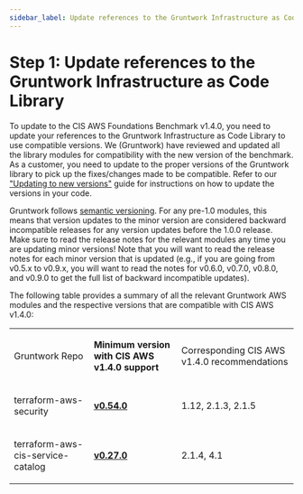 ```yaml
---
sidebar_label: Update references to the Gruntwork Infrastructure as Code Library
---
```


# Step 1: Update references to the Gruntwork Infrastructure as Code Library

To update to the CIS AWS Foundations Benchmark v1.4.0, you need to update your references to the Gruntwork
Infrastructure as Code Library to use compatible versions. We (Gruntwork) have reviewed and updated all the library
modules for compatibility with the new version of the benchmark. As a customer, you need to update to
the proper versions of the Gruntwork library to pick up the fixes/changes made to be compatible. Refer to our ["Updating to new versions"](/guides/working-with-code/versioning#updating-to-new-versions) guide for instructions on how to update the
versions in your code.

Gruntwork follows
[semantic
versioning](/guides/working-with-code/versioning#semantic-versioning). For any pre-1.0 modules, this means that version updates to the minor version are considered backward
incompatible releases for any version updates before the 1.0.0 release. Make sure to read the release notes for the
relevant modules any time you are updating minor versions! Note that you will want to read the release notes for each
minor version that is updated (e.g., if you are going from v0.5.x to v0.9.x, you will want to read the notes for v0.6.0,
v0.7.0, v0.8.0, and v0.9.0 to get the full list of backward incompatible updates).

The following table provides a summary of all the relevant Gruntwork AWS modules and the respective versions that are
compatible with CIS AWS v1.4.0:

<a id="compatibility-table" class="snap-top"></a>

<table id="compatibility-table">
  <colgroup>
    <col />
    <col />
    <col />
  </colgroup>
  <tbody>
    <tr className="odd">
      <td>
        <p>Gruntwork Repo</p>
      </td>
      <td>
        <p>
          <strong>Minimum version with CIS AWS v1.4.0 support</strong>
        </p>
      </td>
      <td>
        <p>Corresponding CIS AWS v1.4.0 recommendations</p>
      </td>
    </tr>
    <tr className="even">
      <td>
        <p>terraform-aws-security</p>
      </td>
      <td>
        <p>
          <strong>
            <a href="https://github.com/gruntwork-io/terraform-aws-security/releases/tag/v0.54.0">
              v0.54.0
            </a>
          </strong>
        </p>
      </td>
      <td>
        <p>1.12, 2.1.3, 2.1.5</p>
      </td>
    </tr>
    <tr className="odd">
      <td>
        <p>terraform-aws-cis-service-catalog</p>
      </td>
      <td>
        <p>
          <strong>
            <a href="https://github.com/gruntwork-io/terraform-aws-cis-service-catalog/releases/tag/v0.27.0">
              v0.27.0
            </a>
          </strong>
        </p>
      </td>
      <td>
        <p>2.1.4, 4.1</p>
      </td>
    </tr>
  </tbody>
</table>


<!-- ##DOCS-SOURCER-START
{"sourcePlugin":"local-copier","hash":"a05d8f4802daa27e86b50cb1724ac7e8"}
##DOCS-SOURCER-END -->

